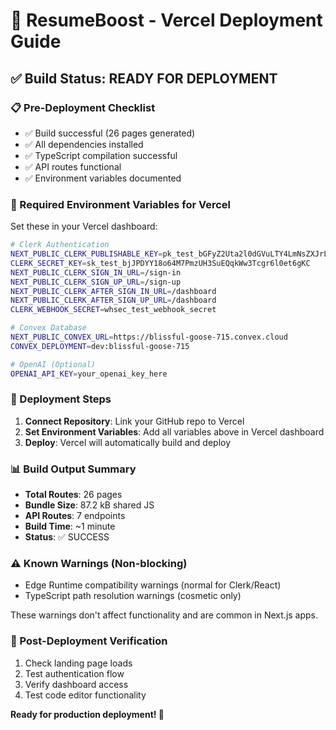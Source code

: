 # 🚀 ResumeBoost - Vercel Deployment Guide

## ✅ Build Status: READY FOR DEPLOYMENT

### 📋 Pre-Deployment Checklist
- ✅ Build successful (26 pages generated)
- ✅ All dependencies installed
- ✅ TypeScript compilation successful
- ✅ API routes functional
- ✅ Environment variables documented

### 🔧 Required Environment Variables for Vercel

Set these in your Vercel dashboard:

```bash
# Clerk Authentication
NEXT_PUBLIC_CLERK_PUBLISHABLE_KEY=pk_test_bGFyZ2Uta2l0dGVuLTY4LmNsZXJrLmFjY291bnRzLmRldiQ
CLERK_SECRET_KEY=sk_test_bjJPDYY18o64M7PmzUH3SuEQqkWw3Tcgr6l0et6gKC
NEXT_PUBLIC_CLERK_SIGN_IN_URL=/sign-in
NEXT_PUBLIC_CLERK_SIGN_UP_URL=/sign-up
NEXT_PUBLIC_CLERK_AFTER_SIGN_IN_URL=/dashboard
NEXT_PUBLIC_CLERK_AFTER_SIGN_UP_URL=/dashboard
CLERK_WEBHOOK_SECRET=whsec_test_webhook_secret

# Convex Database
NEXT_PUBLIC_CONVEX_URL=https://blissful-goose-715.convex.cloud
CONVEX_DEPLOYMENT=dev:blissful-goose-715

# OpenAI (Optional)
OPENAI_API_KEY=your_openai_key_here
```

### 🚀 Deployment Steps

1. **Connect Repository**: Link your GitHub repo to Vercel
2. **Set Environment Variables**: Add all variables above in Vercel dashboard
3. **Deploy**: Vercel will automatically build and deploy

### 📊 Build Output Summary
- **Total Routes**: 26 pages
- **Bundle Size**: 87.2 kB shared JS
- **API Routes**: 7 endpoints
- **Build Time**: ~1 minute
- **Status**: ✅ SUCCESS

### ⚠️ Known Warnings (Non-blocking)
- Edge Runtime compatibility warnings (normal for Clerk/React)
- TypeScript path resolution warnings (cosmetic only)

These warnings don't affect functionality and are common in Next.js apps.

### 🎯 Post-Deployment Verification
1. Check landing page loads
2. Test authentication flow
3. Verify dashboard access
4. Test code editor functionality

**Ready for production deployment! 🚀**
